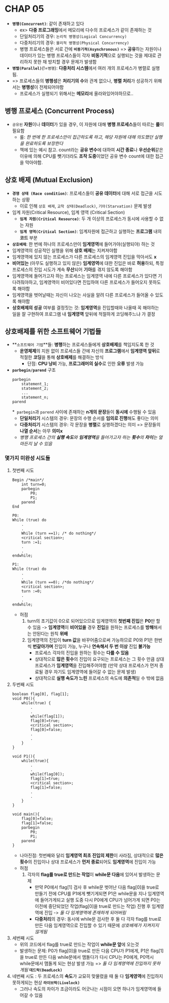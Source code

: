 # CHAP 05

* **`병행(Concurrent)`**: 같이 존재하고 있다
    * ex> **다중 프로그래밍**에서 메모리에 다수의 프로세스가 같이 존재하는 것 
    * 단일처리기의 경우: `논리적 병행성(Logical Concurrency)`
    * 다중처리기의 경우: `물리적 병행성(Physical Concurrency)`
    * 병행 프로세스들은 서로 간에 **`비동기적(Asynchronous)`** => **공유**하는 자원이나 데이터가 있는 병행 프로세스들이 각자 **비동기적**으로 실행되는 것을 제대로 관리하지 못한 채 방치할 경우 문제가 발생함 
* **`병렬(Parallel)`**(!=`병행`): **다중처리 시스템**에서 여러 개의 프로세스가 병렬로 실행됨. 
* => 프로세스들의 **병행성**은 **처리기의 수**와 관계 없으나, **병렬 처리**가 성공하기 위해서는 **병행성**이 전제되어야함 
    * 프로세스가 실행되기 위해서는 **메모리**에 올라와있어야하므로.. 

## 병행 프로세스 (Concurrent Process)
* `공유된` **자원**이나 **데이터**가 있을 경우, 이 자원에 대해 **병행 프로세스**들이 따르는 **룰**이 필요함
    * 룰: *한 번에 한 프로세스만이 접근하도록 하고, 해당 자원에 대해 의도했던 실행을 완료하도록 보장한다* 
    * 책에 있는 예시 참고. count라는 **공유 변수**에 대하여 **시간 종료**나 **우선순위**같은 이유에 의해 CPU를 뺏기더라도 **조작 도중**이었던 공유 변수 count에 대한 접근을 막아야함. 

## 상호 배제 (Mutual Exclusion)
* **`경쟁 상태 (Race condition)`**: 프로세스들이 **공유 데이터**에 대해 서로 접근을 시도하는 상황 
    * 이로 인해 `상호 배제`, `교착 상태(Deadlock)`, `기아(Starvation)` 문제 발생 
* 임계 자원(Critical Resource), 임계 영역 (Critical Section)
    * **`임계 자원(Critical Resource)`**: 두 개 이상의 프로세스가 동시에 사용할 수 없는 자원
    * **`임계 영역(Critical Section)`**: 임계자원에 접근하고 실행하는 **프로그램** 내의 **코드** 부분 
* **`상호배제`**: 한 번에 하나의 프로세스만이 **임계영역**에 들어가야(실행되야) 하는 것 
* 임계영역의 성공적인 실행을 위해 **상호 배제**는 지켜져야함
* 임계영역에 있지 않는 프로세스가 다른 프로세스의 임계영역 진입을 막아서도 **x** 
* **비어있는** (아무도 실행하고 있지 않은) **임계영역**에 대한 진입은 바로 **허용**하되, 특정 프로세스의 진입 시도가 계속 **무산**되어 **기아**를 겪지 않도록 해야함 
* 임계영역에 들어가고자 하는 프로세스는 임계영역 내에 다른 프로세스가 있다면 기다려줘야하고, 임계영역이 비어있다면 진입하여 다른 프로세스가 들어오지 못하도록 해야함 
* 임계영역을 벗어날때는 자신이 나오는 사실을 알려 다른 프로세스가 들어올 수 있도록 해야함 
* **상호배제의 성공** 여부를 결정짓는 것: **임계영역**을 진입할때와 나올때 꼭 해야하는 일을 잘 구현하여 프로그램 내 **임계영역** 앞뒤에 적절하게 코딩해주느냐 가 결정 

## 상호배제를 위한 소프트웨어 기법들 
* **`소프트웨어 기법`**들: **병행**하는 프로세스들에게 **상호배제**를 책임지도록 한 것 
    * **운영체제**의 지원 없이 프로세스들 간에 자신의 **프로그램**에서 **임계영역 앞뒤**로 적절한 **코딩**을 통해 **상호배제**를 해결하는 방식 
        * 단점: **CPU 낭비** 가능, **프로그래머의 실수**로 인한 **오류** 발생 가능 
* **`parbegin/parend`** 구조 
    ```
    parbegin
        statement_1;
        statement_2; 
        ...
        statement_n;
    parend
    ```
    *` parbegin`과 `parend` 사이에 존재하는 **n개의 문장**들이 **동시에** 수행될 수 있음 
    * **단일처리기** 시스템의 경우: 문장의 수행 순서를 **임의로 진행**해도 좋다는 의미 
    * **다중처리기** 시스템의 경우: 각 문장을 **병렬**로 실행하겠다는 의미 
        => 문장들의 **나열 순서**는 아무 **의미x** 
    * *병행 프로세스 간의 **실행 속도**와 **임계영역**을 들어가고자 하는 **횟수**의 **차이**는 얼마든지 날 수 있음*
### 몇가지 미완성 시도들 
1. 첫번째 시도 
    ```
    Begin /*main*/
        int turn=0;
        parbegin
            P0;
            P1;
        parend
    End
    ```
    ```
    P0:
    While (true) do
        .
        .
        While (turn ==1); /* do nothing*/
        <critical section>;
        turn :=1; 
        .
        .
    endwhile;
    ```
    ```
    P1:
    While (true) do
        .
        .
        While (turn ==0); /*do nothing*/
        <critical section>;
        turn :=0;
        .
        .
    endwhile; 
    ```
    * 허점 
        1. turn의 초기값이 0으로 되어있으므로 임계영역의 **첫번째 진입**은 **P0**만 할 수 있음 -> **임계영역**이 **비어있을** 경우 **진입**을 원하는 프로세스를 **방해**해서는 안된다는 원칙 **위배**
        2. 임계영역의 진입이 **turn 값**을 바꾸어줌으로써 가능하므로 P0와 P1은 한번씩 **번갈아가며** 진입이 가능, 누구나 **연속해서 두 번 이상** 진입 **불가능** 
            * 프로세스 각자의 진입을 원하는 횟수는 **다를 수 있음**
            * 상대적으로 **많은 횟수**의 진입이 요구되는 프로세스는 그 횟수 만큼 상대 프로세스가 **임계영역**을 진입해주어야함 (만약 상대 프로세스가 먼저 종료될 경우 자기도 임계영역에 들어갈 수 없는 문제 발생) 
            * 상대적으로 **실행 속도가 느린** 프로세스의 속도에 **의존적**일 수 밖에 없음 
2. 두번째 시도 
    ```
    boolean flag[0], flag[1]; 
    void P0(){
        while(true) {
            .
            .
            while(flag[1]); 
            flag[0]=true;
            <critical section>;
            flag[0]=false; 
            .
            .
        }
    }

    void P1(){
        while(true){
            .
            .
            while(flag[0]); 
            flag[1]=true;
            <critical section>;
            flag[1]=false; 
            .
            .
        }
    }

    void main(){
        flag[0]=false;
        flag[1]=false;
        parbegin
            P0;
            P1;
        parend 
    }
    ```
    * 나아진점: 첫번째와 달리 **임계영역 최초 진입의 제한**이 사라짐, 상대적으로 **많은 횟수**의 진입이나 상대 프로세스가 **먼저 종료**되어도 **임계영역**에 진입이 가능 
    * 허점
        1. 각자의 **flag를 true로 만드는 작업**이 **while문 다음**에 있어서 발생하는 문제
            * 만약 P0에서 flag[1] 검사 후 while문 벗어난 다음 flag[0]을 true로 만들기 전에 CPU를 P1에게 뺏기게되면 P1은 while문을 지나 임계영역에 들어가게되고 실행 도중 다시 P0에게 CPU가 넘어가게 되면 P0는 이전에 중단되었던 작업(flag[0]을 true로 만드는 작업) 진행 후 임계영역에 진입 -> *둘 다 임계영역에 존재하게 되어버림* 
            * **다중처리**의 경우: 동시에 while문 검사한 후 둘 다 각자 flag를 true로 만든 다음 임계영역으로 진입할 수 있기 때문에 *상호배제가 지켜지지 않게됨* 
3. 세번째 시도
    * 위의 코드에서 flag를 true로 만드는 작업이 **while문 앞**에 오는것 
    * 발생하는 문제: P0가 flag[0]을 true로 만든 다음 CPU가 P1에게, P1은 flag[1]을 true로 만든 다음 while문에서 맴돌다가 다시 CPU는 P0에게, P0역시 while문에서 맴돌게 되는 현상 발생 가능 => *둘 다 임계영역에 진입하지 못하게됨* **`데드락(DeadLock)`**
4. 네번째 시도 : 두 프로세스의 **속도**가 교묘히 맞물렸을 때 둘 다 **임계영역**에 진입하지 못하게되는 현상 **`라이브락(Livelock)`**
    * 그러나 속도의 차이가 조금이라도 어긋나는 시점이 오면 하나가 임계영역에 들어갈 수 있음 